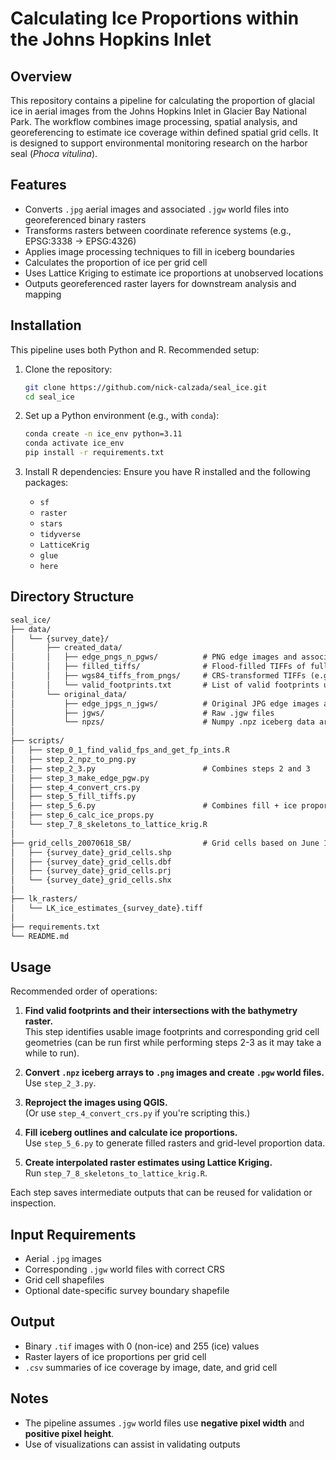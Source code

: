 # Calculating Ice Proportions within the Johns Hopkins Inlet

## Overview
This repository contains a pipeline for calculating the proportion of glacial ice in aerial images from the Johns Hopkins Inlet in Glacier Bay National Park. The workflow combines image processing, spatial analysis, and georeferencing to estimate ice coverage within defined spatial grid cells. It is designed to support environmental monitoring research on the harbor seal (*Phoca vitulina*).

## Features
- Converts `.jpg` aerial images and associated `.jgw` world files into georeferenced binary rasters
- Transforms rasters between coordinate reference systems (e.g., EPSG:3338 → EPSG:4326)
- Applies image processing techniques to fill in iceberg boundaries
- Calculates the proportion of ice per grid cell 
- Uses Lattice Kriging to estimate ice proportions at unobserved locations
- Outputs georeferenced raster layers for downstream analysis and mapping

## Installation

This pipeline uses both Python and R. Recommended setup:

1. Clone the repository:
   ```bash
   git clone https://github.com/nick-calzada/seal_ice.git
   cd seal_ice
   ```

2. Set up a Python environment (e.g., with `conda`):
   ```bash
   conda create -n ice_env python=3.11
   conda activate ice_env
   pip install -r requirements.txt
   ```

3. Install R dependencies:
   Ensure you have R installed and the following packages:
   - `sf`
   - `raster`
   - `stars`
   - `tidyverse`
   - `LatticeKrig`
   - `glue`
   - `here`

## Directory Structure
```txt
seal_ice/
├── data/
│   └── {survey_date}/
│       ├── created_data/
│       │   ├── edge_pngs_n_pgws/          # PNG edge images and associated PGW world files
│       │   ├── filled_tiffs/              # Flood-filled TIFFs of full iceberg areas
│       │   ├── wgs84_tiffs_from_pngs/     # CRS-transformed TIFFs (e.g., EPSG:4326)
│       │   └── valid_footprints.txt       # List of valid footprints used for analysis
│       └── original_data/
│           ├── edge_jpgs_n_jgws/          # Original JPG edge images and JGW world files
│           ├── jgws/                      # Raw .jgw files
│           └── npzs/                      # Numpy .npz iceberg data arrays
│
├── scripts/
│   ├── step_0_1_find_valid_fps_and_get_fp_ints.R
│   ├── step_2_npz_to_png.py
│   ├── step_2_3.py                        # Combines steps 2 and 3
│   ├── step_3_make_edge_pgw.py
│   ├── step_4_convert_crs.py
│   ├── step_5_fill_tiffs.py
│   ├── step_5_6.py                        # Combines fill + ice proportion calculation
│   ├── step_6_calc_ice_props.py
│   └── step_7_8_skeletons_to_lattice_krig.R
│
├── grid_cells_20070618_SB/                # Grid cells based on June 18, 2007 survey boundary
│   ├── {survey_date}_grid_cells.shp
│   ├── {survey_date}_grid_cells.dbf
│   ├── {survey_date}_grid_cells.prj
│   └── {survey_date}_grid_cells.shx
│
├── lk_rasters/
│   └── LK_ice_estimates_{survey_date}.tiff
│
├── requirements.txt
└── README.md
```

## Usage

Recommended order of operations:

1. **Find valid footprints and their intersections with the bathymetry raster.**  
   This step identifies usable image footprints and corresponding grid cell geometries (can be run first while performing steps 2-3 as it may take a while to run).

2. **Convert `.npz` iceberg arrays to `.png` images and create `.pgw` world files.**  
   Use `step_2_3.py`.

3. **Reproject the images using QGIS.**  
   (Or use `step_4_convert_crs.py` if you're scripting this.)

4. **Fill iceberg outlines and calculate ice proportions.**  
   Use `step_5_6.py` to generate filled rasters and grid-level proportion data.

5. **Create interpolated raster estimates using Lattice Kriging.**  
   Run `step_7_8_skeletons_to_lattice_krig.R`.

Each step saves intermediate outputs that can be reused for validation or inspection.

## Input Requirements
- Aerial `.jpg` images
- Corresponding `.jgw` world files with correct CRS
- Grid cell shapefiles
- Optional date-specific survey boundary shapefile

## Output
- Binary `.tif` images with 0 (non-ice) and 255 (ice) values
- Raster layers of ice proportions per grid cell
- `.csv` summaries of ice coverage by image, date, and grid cell

## Notes
- The pipeline assumes `.jgw` world files use **negative pixel width** and **positive pixel height**.
- Use of visualizations can assist in validating outputs

